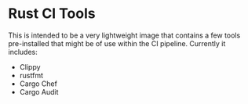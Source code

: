 # Rust CI Tools

This is intended to be a very lightweight image that contains a few tools
pre-installed that might be of use within the CI pipeline. Currently it
includes:

- Clippy
- rustfmt
- Cargo Chef
- Cargo Audit
